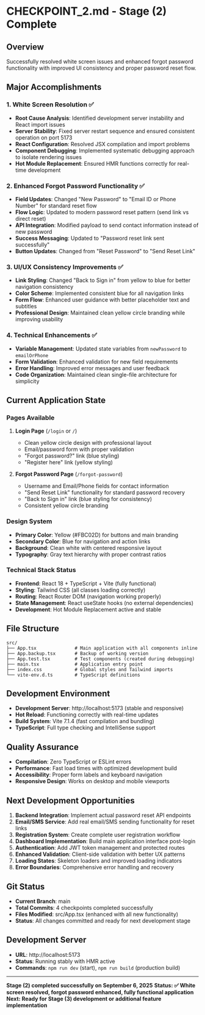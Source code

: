 # CHECKPOINT_2.md - Stage (2) Complete

## Overview
Successfully resolved white screen issues and enhanced forgot password functionality with improved UI consistency and proper password reset flow.

## Major Accomplishments

### 1. White Screen Resolution ✅
- **Root Cause Analysis**: Identified development server instability and React import issues
- **Server Stability**: Fixed server restart sequence and ensured consistent operation on port 5173
- **React Configuration**: Resolved JSX compilation and import problems
- **Component Debugging**: Implemented systematic debugging approach to isolate rendering issues
- **Hot Module Replacement**: Ensured HMR functions correctly for real-time development

### 2. Enhanced Forgot Password Functionality ✅
- **Field Updates**: Changed "New Password" to "Email ID or Phone Number" for standard reset flow
- **Flow Logic**: Updated to modern password reset pattern (send link vs direct reset)
- **API Integration**: Modified payload to send contact information instead of new password
- **Success Messaging**: Updated to "Password reset link sent successfully"
- **Button Updates**: Changed from "Reset Password" to "Send Reset Link"

### 3. UI/UX Consistency Improvements ✅
- **Link Styling**: Changed "Back to Sign in" from yellow to blue for better navigation consistency
- **Color Scheme**: Implemented consistent blue for all navigation links
- **Form Flow**: Enhanced user guidance with better placeholder text and subtitles
- **Professional Design**: Maintained clean yellow circle branding while improving usability

### 4. Technical Enhancements ✅
- **Variable Management**: Updated state variables from `newPassword` to `emailOrPhone`
- **Form Validation**: Enhanced validation for new field requirements
- **Error Handling**: Improved error messages and user feedback
- **Code Organization**: Maintained clean single-file architecture for simplicity

## Current Application State

### Pages Available
1. **Login Page** (`/login` or `/`)
   - Clean yellow circle design with professional layout
   - Email/password form with proper validation
   - "Forgot password?" link (blue styling)
   - "Register here" link (yellow styling)

2. **Forgot Password Page** (`/forgot-password`)
   - Username and Email/Phone fields for contact information
   - "Send Reset Link" functionality for standard password recovery
   - "Back to Sign in" link (blue styling for consistency)
   - Consistent yellow circle branding

### Design System
- **Primary Color**: Yellow (#FBC02D) for buttons and main branding
- **Secondary Color**: Blue for navigation and action links
- **Background**: Clean white with centered responsive layout
- **Typography**: Gray text hierarchy with proper contrast ratios

### Technical Stack Status
- **Frontend**: React 18 + TypeScript + Vite (fully functional)
- **Styling**: Tailwind CSS (all classes loading correctly)
- **Routing**: React Router DOM (navigation working properly)
- **State Management**: React useState hooks (no external dependencies)
- **Development**: Hot Module Replacement active and stable

## File Structure
```
src/
├── App.tsx              # Main application with all components inline
├── App.backup.tsx       # Backup of working version
├── App.test.tsx         # Test components (created during debugging)
├── main.tsx             # Application entry point
├── index.css            # Global styles and Tailwind imports
└── vite-env.d.ts        # TypeScript definitions
```

## Development Environment
- **Development Server**: http://localhost:5173 (stable and responsive)
- **Hot Reload**: Functioning correctly with real-time updates
- **Build System**: Vite 7.1.4 (fast compilation and bundling)
- **TypeScript**: Full type checking and IntelliSense support

## Quality Assurance
- **Compilation**: Zero TypeScript or ESLint errors
- **Performance**: Fast load times with optimized development build
- **Accessibility**: Proper form labels and keyboard navigation
- **Responsive Design**: Works on desktop and mobile viewports

## Next Development Opportunities
1. **Backend Integration**: Implement actual password reset API endpoints
2. **Email/SMS Service**: Add real email/SMS sending functionality for reset links
3. **Registration System**: Create complete user registration workflow
4. **Dashboard Implementation**: Build main application interface post-login
5. **Authentication**: Add JWT token management and protected routes
6. **Enhanced Validation**: Client-side validation with better UX patterns
7. **Loading States**: Skeleton loaders and improved loading indicators
8. **Error Boundaries**: Comprehensive error handling and recovery

## Git Status
- **Current Branch**: main
- **Total Commits**: 4 checkpoints completed successfully
- **Files Modified**: src/App.tsx (enhanced with all new functionality)
- **Status**: All changes committed and ready for next development stage

## Development Server
- **URL**: http://localhost:5173
- **Status**: Running stably with HMR active
- **Commands**: `npm run dev` (start), `npm run build` (production build)

---

**Stage (2) completed successfully on September 6, 2025**
**Status: ✅ White screen resolved, forgot password enhanced, fully functional application**
**Next: Ready for Stage (3) development or additional feature implementation**